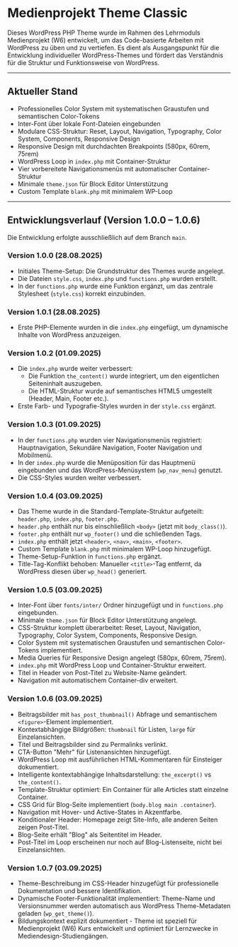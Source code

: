 


# Medienprojekt Theme Classic

Dieses WordPress PHP Theme wurde im Rahmen des Lehrmoduls Medienprojekt (W6) entwickelt, um das Code-basierte Arbeiten mit WordPress zu üben und zu vertiefen. Es dient als Ausgangspunkt für die Entwicklung individueller WordPress-Themes und fördert das Verständnis für die Struktur und Funktionsweise von WordPress.

---

## Aktueller Stand

- Professionelles Color System mit systematischen Graustufen und semantischen Color-Tokens
- Inter-Font über lokale Font-Dateien eingebunden
- Modulare CSS-Struktur: Reset, Layout, Navigation, Typography, Color System, Components, Responsive Design
- Responsive Design mit durchdachten Breakpoints (580px, 60rem, 75rem)
- WordPress Loop in `index.php` mit Container-Struktur
- Vier vorbereitete Navigationsmenüs mit automatischer Container-Struktur
- Minimale `theme.json` für Block Editor Unterstützung
- Custom Template `blank.php` mit minimalem WP-Loop


---

## Entwicklungsverlauf (Version 1.0.0 – 1.0.6)

Die Entwicklung erfolgte ausschließlich auf dem Branch `main`.

### Version 1.0.0 (28.08.2025)
- Initiales Theme-Setup: Die Grundstruktur des Themes wurde angelegt.
- Die Dateien `style.css`, `index.php` und `functions.php` wurden erstellt.
- In der `functions.php` wurde eine Funktion ergänzt, um das zentrale Stylesheet (`style.css`) korrekt einzubinden.

### Version 1.0.1 (28.08.2025)
- Erste PHP-Elemente wurden in die `index.php` eingefügt, um dynamische Inhalte von WordPress anzuzeigen.

### Version 1.0.2 (01.09.2025)
- Die `index.php` wurde weiter verbessert:
	- Die Funktion `the_content()` wurde integriert, um den eigentlichen Seiteninhalt auszugeben.
	- Die HTML-Struktur wurde auf semantisches HTML5 umgestellt (Header, Main, Footer etc.).
- Erste Farb- und Typografie-Styles wurden in der `style.css` ergänzt.

### Version 1.0.3 (01.09.2025)
- In der `functions.php` wurden vier Navigationsmenüs registriert: Hauptnavigation, Sekundäre Navigation, Footer Navigation und Mobilmenü.
- In der `index.php` wurde die Menüposition für das Hauptmenü eingebunden und das WordPress-Menüsystem (`wp_nav_menu`) genutzt.
- Die CSS-Styles wurden weiter verbessert.

### Version 1.0.4 (03.09.2025)
- Das Theme wurde in die Standard-Template-Struktur aufgeteilt: `header.php`, `index.php`, `footer.php`.
- `header.php` enthält nur bis einschließlich `<body>` (jetzt mit `body_class()`).
- `footer.php` enthält nur `wp_footer()` und die schließenden Tags.
- `index.php` enthält jetzt `<header>`, `<nav>`, `<main>`, `<footer>`.
- Custom Template `blank.php` mit minimalem WP-Loop hinzugefügt.
- Theme-Setup-Funktion in `functions.php` ergänzt.
- Title-Tag-Konflikt behoben: Manueller `<title>`-Tag entfernt, da WordPress diesen über `wp_head()` generiert.

### Version 1.0.5 (03.09.2025)
- Inter-Font über `fonts/inter/` Ordner hinzugefügt und in `functions.php` eingebunden.
- Minimale `theme.json` für Block Editor Unterstützung angelegt.
- CSS-Struktur komplett überarbeitet: Reset, Layout, Navigation, Typography, Color System, Components, Responsive Design.
- Color System mit systematischen Graustufen und semantischen Color-Tokens implementiert.
- Media Queries für Responsive Design angelegt (580px, 60rem, 75rem).
- `index.php` mit WordPress Loop und Container-Struktur erweitert.
- Titel in Header von Post-Titel zu Website-Name geändert.
- Navigation mit automatischem Container-div erweitert.

### Version 1.0.6 (03.09.2025)
- Beitragsbilder mit `has_post_thumbnail()` Abfrage und semantischem `<figure>`-Element implementiert.
- Kontextabhängige Bildgrößen: `thumbnail` für Listen, `large` für Einzelansichten.
- Titel und Beitragsbilder sind zu Permalinks verlinkt.
- CTA-Button "Mehr" für Listenansichten hinzugefügt.
- WordPress Loop mit ausführlichen HTML-Kommentaren für Einsteiger dokumentiert.
- Intelligente kontextabhängige Inhaltsdarstellung: `the_excerpt()` vs `the_content()`.
- Template-Struktur optimiert: Ein Container für alle Articles statt einzelne Container.
- CSS Grid für Blog-Seite implementiert (`body.blog main .container`).
- Navigation mit Hover- und Active-States in Akzentfarbe.
- Konditionaler Header: Homepage zeigt Site-Info, alle anderen Seiten zeigen Post-Titel.
- Blog-Seite erhält "Blog" als Seitentitel im Header.
- Post-Titel im Loop erscheinen nur noch auf Blog-Listenseite, nicht bei Einzelansichten.

### Version 1.0.7 (03.09.2025)
- Theme-Beschreibung im CSS-Header hinzugefügt für professionelle Dokumentation und bessere Identifikation.
- Dynamische Footer-Funktionalität implementiert: Theme-Name und Versionsnummer werden automatisch aus WordPress Theme-Metadaten geladen (`wp_get_theme()`).
- Bildungskontext explizit dokumentiert - Theme ist speziell für Medienprojekt (W6) Kurs entwickelt und optimiert für Lernzwecke in Mediendesign-Studiengängen.



